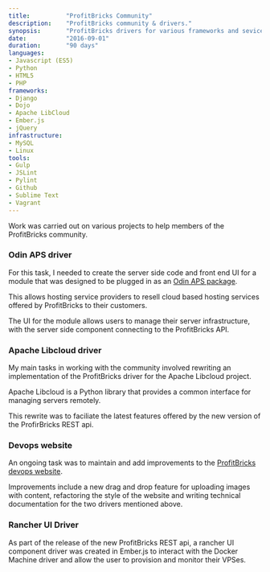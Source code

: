 ```yaml
---
title: 			"ProfitBricks Community"
description:	"ProfitBricks community & drivers."
synopsis:		"ProfitBricks drivers for various frameworks and sevices."
date:			"2016-09-01"
duration:		"90 days"
languages:	
- Javascript (ES5)
- Python
- HTML5
- PHP
frameworks:
- Django
- Dojo
- Apache LibCloud
- Ember.js
- jQuery
infrastructure:
- MySQL
- Linux
tools:
- Gulp
- JSLint
- Pylint
- Github
- Sublime Text
- Vagrant
---
```


Work was carried out on various projects to help members of the ProfitBricks community.

### Odin APS driver
For this task, I needed to create the server side code and front end UI for a module that was designed to be plugged in as an [Odin APS package](https://dev.apsstandard.org/apps/2.0/ProfitBricks/ProfitBricks%20Cloud%20Infrastructure/ProfitBricks/). 

This allows hosting service providers to resell cloud based hosting services offered by ProfitBricks to their customers. 

The UI for the module allows users to manage their server infrastructure, with the server side component connecting to the ProfitBricks API.

### Apache Libcloud driver
My main tasks in working with the community involved rewriting an implementation of the ProfitBricks driver for the Apache Libcloud project. 

Apache Libcloud is a Python library that provides a common interface for managing servers remotely.

This rewrite was to faciliate the latest features offered by the new version of the ProfirBricks REST api.

### Devops website
An ongoing task was to maintain and add improvements to the [ProfitBricks devops website](https://devops.profitbricks.com/).

Improvements include a new drag and drop feature for uploading images with content, refactoring the style of the website and writing technical documentation for the two drivers mentioned above.

### Rancher UI Driver

As part of the release of the new ProfitBricks REST api, a rancher UI component driver was created in Ember.js to interact with the Docker Machine driver and allow the user to provision and monitor their VPSes.
